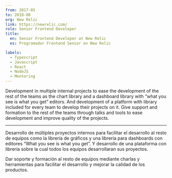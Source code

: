 ```yaml
---
from: 2017-05
to: 2018-08
org: New Relic
link: https://newrelic.com/
role: Senior Frontend Developer
title:
  en: Senior Frontend Developer at New Relic
  es: Programador Frontend Senior en New Relic

labels:
  - Typescript
  - Javascript
  - React
  - NodeJS
  - Mentoring
---
```


Development in multiple internal projects to ease the development of the rest of the teams as the chart library and a dashboard library with “what you see is what you get” editors. And development of a platform with library included for every team to develop their projects on it.
Give support and formation to the rest of the teams through talks and tools to ease development and improve quality of the projects.

---

Desarrollo de múltiples proyectos internos para facilitar el desarrollo al resto de equipos como la librería de gráficos y una librería para dashboards con editores “What you see is what you get”. Y desarrollo de una plataforma con librería sobre la cual todos los equipos desarrollaran sus proyectos.

Dar soporte y formación al resto de equipos mediante charlas y herramientas para facilitar el desarrollo y mejorar la calidad de los productos.
